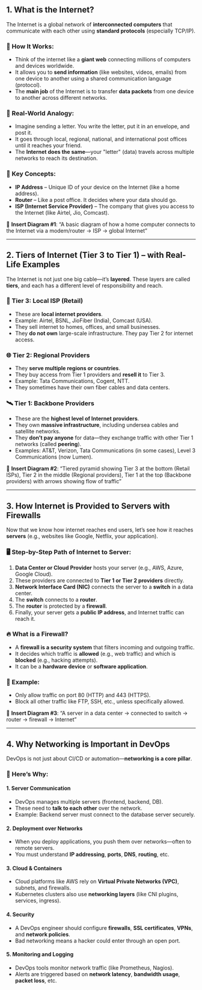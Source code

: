 ## **1. What is the Internet?**

The Internet is a global network of **interconnected computers** that communicate with each other using **standard protocols** (especially TCP/IP).

### 🧠 How It Works:

* Think of the internet like a **giant web** connecting millions of computers and devices worldwide.
* It allows you to **send information** (like websites, videos, emails) from one device to another using a shared communication language (protocol).
* The **main job** of the Internet is to transfer **data packets** from one device to another across different networks.

### 🔄 Real-World Analogy:

* Imagine sending a letter. You write the letter, put it in an envelope, and post it.
* It goes through local, regional, national, and international post offices until it reaches your friend.
* The **Internet does the same**—your "letter" (data) travels across multiple networks to reach its destination.

### 📌 Key Concepts:

* **IP Address** – Unique ID of your device on the Internet (like a home address).
* **Router** – Like a post office. It decides where your data should go.
* **ISP (Internet Service Provider)** – The company that gives you access to the Internet (like Airtel, Jio, Comcast).

📝 **Insert Diagram #1**:
“A basic diagram of how a home computer connects to the Internet via a modem/router → ISP → global Internet”

---

## **2. Tiers of Internet (Tier 3 to Tier 1) – with Real-Life Examples**

The Internet is not just one big cable—it’s **layered**. These layers are called **tiers**, and each has a different level of responsibility and reach.

### 📶 Tier 3: Local ISP (Retail)

* These are **local internet providers**.
* Example: Airtel, BSNL, JioFiber (India), Comcast (USA).
* They sell internet to homes, offices, and small businesses.
* They **do not own** large-scale infrastructure. They pay Tier 2 for internet access.

### 🌐 Tier 2: Regional Providers

* They **serve multiple regions or countries**.
* They buy access from Tier 1 providers and **resell it** to Tier 3.
* Example: Tata Communications, Cogent, NTT.
* They sometimes have their own fiber cables and data centers.

### 🛰️ Tier 1: Backbone Providers

* These are the **highest level of Internet providers**.
* They own **massive infrastructure**, including undersea cables and satellite networks.
* They **don’t pay anyone** for data—they exchange traffic with other Tier 1 networks (called **peering**).
* Examples: AT\&T, Verizon, Tata Communications (in some cases), Level 3 Communications (now Lumen).

📝 **Insert Diagram #2**:
“Tiered pyramid showing Tier 3 at the bottom (Retail ISPs), Tier 2 in the middle (Regional providers), Tier 1 at the top (Backbone providers) with arrows showing flow of traffic”

---

## **3. How Internet is Provided to Servers with Firewalls**

Now that we know how internet reaches end users, let’s see how it reaches **servers** (e.g., websites like Google, Netflix, your application).

### 🖥️ Step-by-Step Path of Internet to Server:

1. **Data Center or Cloud Provider** hosts your server (e.g., AWS, Azure, Google Cloud).
2. These providers are connected to **Tier 1 or Tier 2 providers** directly.
3. **Network Interface Card (NIC)** connects the server to a **switch** in a data center.
4. The **switch** connects to a **router**.
5. The **router** is protected by a **firewall**.
6. Finally, your server gets a **public IP address**, and Internet traffic can reach it.

### 🔥 What is a Firewall?

* A **firewall is a security system** that filters incoming and outgoing traffic.
* It decides which traffic is **allowed** (e.g., web traffic) and which is **blocked** (e.g., hacking attempts).
* It can be a **hardware device** or **software application**.

### 🔐 Example:

* Only allow traffic on port 80 (HTTP) and 443 (HTTPS).
* Block all other traffic like FTP, SSH, etc., unless specifically allowed.

📝 **Insert Diagram #3**:
“A server in a data center → connected to switch → router → firewall → Internet”

---

## **4. Why Networking is Important in DevOps**

DevOps is not just about CI/CD or automation—**networking is a core pillar**.

### 🔧 Here’s Why:

#### 1. **Server Communication**

* DevOps manages multiple servers (frontend, backend, DB).
* These need to **talk to each other** over the network.
* Example: Backend server must connect to the database server securely.

#### 2. **Deployment over Networks**

* When you deploy applications, you push them over networks—often to remote servers.
* You must understand **IP addressing**, **ports**, **DNS**, **routing**, etc.

#### 3. **Cloud & Containers**

* Cloud platforms like AWS rely on **Virtual Private Networks (VPC)**, subnets, and firewalls.
* Kubernetes clusters also use **networking layers** (like CNI plugins, services, ingress).

#### 4. **Security**

* A DevOps engineer should configure **firewalls**, **SSL certificates**, **VPNs**, and **network policies**.
* Bad networking means a hacker could enter through an open port.

#### 5. **Monitoring and Logging**

* DevOps tools monitor network traffic (like Prometheus, Nagios).
* Alerts are triggered based on **network latency**, **bandwidth usage**, **packet loss**, etc.

